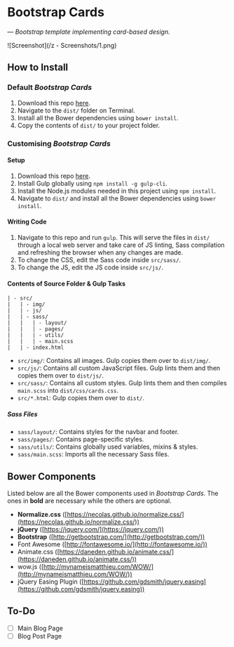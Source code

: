 # Bootstrap Cards
&mdash; *Bootstrap template implementing card-based design.*

![Screenshot](/z - Screenshots/1.png)

## How to Install

### Default *Bootstrap Cards*

1. Download this repo [here](https://github.com/SuyashLakhotia/BootstrapCards/archive/master.zip).
2. Navigate to the `dist/` folder on Terminal.
3. Install all the Bower dependencies using `bower install`.
4. Copy the contents of `dist/` to your project folder.

### Customising *Bootstrap Cards*

#### Setup

1. Download this repo [here](https://github.com/SuyashLakhotia/BootstrapCards/archive/master.zip).
2. Install Gulp globally using `npm install -g gulp-cli`.
3. Install the Node.js modules needed in this project using `npm install`.
4. Navigate to `dist/` and install all the Bower dependencies using `bower install`.

#### Writing Code

1. Navigate to this repo and run `gulp`. This will serve the files in `dist/` through a local web server and take care of JS linting, Sass compilation and refreshing the browser when any changes are made.
2. To change the CSS, edit the Sass code inside `src/sass/`.
3. To change the JS, edit the JS code inside `src/js/`.

#### Contents of Source Folder &amp; Gulp Tasks
```
| - src/
|   | - img/
|   | - js/
|   | - sass/
|   |   | - layout/
|   |   | - pages/
|   |   | - utils/
|   |   | - main.scss
|   | - index.html
```

- `src/img/`: Contains all images. Gulp copies them over to `dist/img/`.
- `src/js/`: Contains all custom JavaScript files. Gulp lints them and then copies them over to `dist/js/`.
- `src/sass/`: Contains all custom styles. Gulp lints them and then compiles `main.scss` into `dist/css/cards.css`.
- `src/*.html`: Gulp copies them over to `dist/`.

##### Sass Files
- `sass/layout/`: Contains styles for the navbar and footer.
- `sass/pages/`: Contains page-specific styles.
- `sass/utils/`: Contains globally used variables, mixins & styles.
- `sass/main.scss`: Imports all the necessary Sass files.

## Bower Components

Listed below are all the Bower components used in *Bootstrap Cards*. The ones in **bold** are necessary while the others are optional.

- **Normalize.css** ([https://necolas.github.io/normalize.css/](https://necolas.github.io/normalize.css/))
- **jQuery** ([https://jquery.com/](https://jquery.com/))
- **Bootstrap** ([http://getbootstrap.com/](http://getbootstrap.com/))
- Font Awesome ([http://fontawesome.io/](http://fontawesome.io/))
- Animate.css ([https://daneden.github.io/animate.css/](https://daneden.github.io/animate.css/))
- wow.js ([http://mynameismatthieu.com/WOW/](http://mynameismatthieu.com/WOW/))
- jQuery Easing Plugin ([https://github.com/gdsmith/jquery.easing](https://github.com/gdsmith/jquery.easing))

## To-Do
- [ ] Main Blog Page
- [ ] Blog Post Page